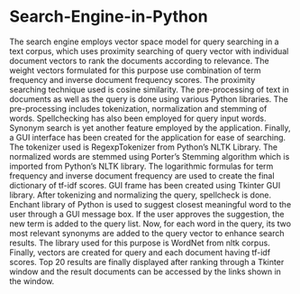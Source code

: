 # Search-Engine-in-Python

The search engine employs vector space model for query searching in a text corpus, which uses proximity searching of query vector with individual document vectors to rank the documents according to relevance. The weight vectors formulated for this purpose use combination of term frequency and inverse document frequency scores. The proximity searching technique used is cosine similarity. The pre-processing of text in documents as well as the query is done using various Python libraries. The pre-processing includes tokenization, normalization and stemming of words. Spellchecking has also been employed for query input words. Synonym search is yet another feature employed by the application. Finally, a GUI interface has been created for the application for ease of searching.
The tokenizer used is RegexpTokenizer from Python’s NLTK Library. The normalized words are stemmed using Porter’s Stemming algorithm which is imported from Python’s NLTK library. The logarithmic formulas for term frequency and inverse document frequency are used to create the final dictionary of tf-idf scores.
GUI frame has been created using Tkinter GUI library. After tokenizing and normalizing the query, spellcheck is done. Enchant library of Python is used to suggest closest meaningful word to the user through a GUI message box. If the user approves the suggestion, the new term is added to the query list. Now, for each word in the query, its two most relevant synonyms are added to the query vector to enhance search results. The library used for this purpose is WordNet from nltk corpus.
Finally, vectors are created for query and each document having tf-idf scores. Top 20 results are finally displayed after ranking through a Tkinter window and the result documents can be accessed by the links shown in the window.
